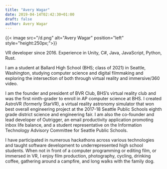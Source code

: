 ```yaml
---
title: "Avery Wagar"
date: 2019-04-14T02:42:30+01:00
draft: false
author: Avery Wagar
---
```


{{< image src="/d.png" alt="Avery Wagar" position="left" style="height:250px;">}}

VR developer since 2016. Experience in Unity, C#, Java, JavaScript, Python, Rust.

I am a student at Ballard High School (BHS; class of 2021) in Seattle, Washington, studying computer science and digital filmmaking and exploring the intersection of both through virtual reality and immersive/360 video. 

I am the founder and president of BVR Club, BHS’s virtual reality club and was the first ninth-grader to enroll in AP computer science at BHS. I created AstroVR (formerly StarVR), a virtual reality astronomy simulator that won best overall engineering project at the 2017-18 Seattle Public Schools eighth grade district science and engineering fair. I am also the co-founder and lead developer of Outrigger, an email productivity application promoting inbox life balance, and a student representative on the Information Technology Advisory Committee for Seattle Public Schools. 

I have participated in numerous hackathons across various technologies and taught software development to underrepresented high school students. When not in front of a computer programming or editing film, or immersed in VR, I enjoy film production, photography, cycling, drinking coffee, gathering around a campfire, and long walks with the family dog.
